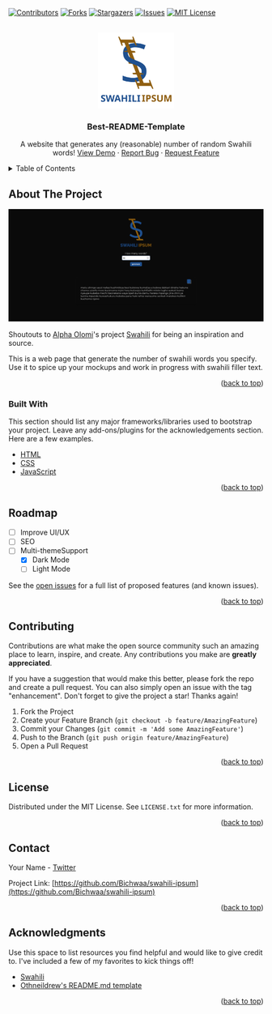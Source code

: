 <div id="top"></div>
<!-- PROJECT SHIELDS -->
<!--
*** I'm using markdown "reference style" links for readability.
*** Reference links are enclosed in brackets [ ] instead of parentheses ( ).
*** See the bottom of this document for the declaration of the reference variables
*** for contributors-url, forks-url, etc. This is an optional, concise syntax you may use.
*** https://www.markdownguide.org/basic-syntax/#reference-style-links
-->

[![Contributors][contributors-shield]][contributors-url]
[![Forks][forks-shield]][forks-url]
[![Stargazers][stars-shield]][stars-url]
[![Issues][issues-shield]][issues-url]
[![MIT License][license-shield]][license-url]



<!-- PROJECT LOGO -->
<br />
<div align="center">
  <a href="https://github.com/Bichwaa/swahili-ipsum">
    <img src="images/logo.svg" alt="Logo" width="150" height="150">
  </a>

  <h3 align="center">Best-README-Template</h3>

  <p align="center">
    A website that generates any (reasonable) number of random Swahili words!
    <a href="https://github.com/Bichwaa/swahili-ipsum">View Demo</a>
    ·
    <a href="https://github.com/Bichwaa/swahili-ipsum/issues">Report Bug</a>
    ·
    <a href="https://github.com/Bichwaa/swahili-ipsum/issues">Request Feature</a>
  </p>
</div>



<!-- TABLE OF CONTENTS -->
<details>
  <summary>Table of Contents</summary>
  <ol>
    <li>
      <a href="#about-the-project">About The Project</a>
      <ul>
        <li><a href="#built-with">Built With</a></li>
      </ul>
    </li>
    <li><a href="#roadmap">Roadmap</a></li>
    <li><a href="#contributing">Contributing</a></li>
    <li><a href="#license">License</a></li>
    <li><a href="#contact">Contact</a></li>
    <li><a href="#acknowledgments">Acknowledgments</a></li>
  </ol>
</details>



<!-- ABOUT THE PROJECT -->
## About The Project

[![Product Name Screen Shot][product-screenshot]](https://example.com)

Shoutouts to [Alpha Olomi](https://github.com/alphaolomi)'s project [Swahili](https://github.com/alphaolomi/swahili) for being an inspiration and source.

This is a web page that generate the number of swahili words you specify. Use it to spice up your mockups and work in progress with swahili filler text.

<p align="right">(<a href="#top">back to top</a>)</p>



### Built With

This section should list any major frameworks/libraries used to bootstrap your project. Leave any add-ons/plugins for the acknowledgements section. Here are a few examples.

* [HTML](https://developer.mozilla.org/en-US/docs/Web/HTML)
* [CSS](https://www.w3schools.com/css/)
* [JavaScript](https://developer.mozilla.org/en-US/docs/Web/JavaScript)

<p align="right">(<a href="#top">back to top</a>)</p>


<!-- ROADMAP -->
## Roadmap
- [ ] Improve UI/UX
- [ ] SEO
- [ ] Multi-themeSupport
    - [x] Dark Mode
    - [ ] Light Mode

See the [open issues](https://github.com/Bichwaa/swahili-ipsum/issues) for a full list of proposed features (and known issues).

<p align="right">(<a href="#top">back to top</a>)</p>



<!-- CONTRIBUTING -->
## Contributing

Contributions are what make the open source community such an amazing place to learn, inspire, and create. Any contributions you make are **greatly appreciated**.

If you have a suggestion that would make this better, please fork the repo and create a pull request. You can also simply open an issue with the tag "enhancement".
Don't forget to give the project a star! Thanks again!

1. Fork the Project
2. Create your Feature Branch (`git checkout -b feature/AmazingFeature`)
3. Commit your Changes (`git commit -m 'Add some AmazingFeature'`)
4. Push to the Branch (`git push origin feature/AmazingFeature`)
5. Open a Pull Request

<p align="right">(<a href="#top">back to top</a>)</p>



<!-- LICENSE -->
## License

Distributed under the MIT License. See `LICENSE.txt` for more information.

<p align="right">(<a href="#top">back to top</a>)</p>



<!-- CONTACT -->
## Contact

Your Name - [Twitter](https://twitter.com/bichwaa) 

Project Link: [https://github.com/Bichwaa/swahili-ipsum](https://github.com/Bichwaa/swahili-ipsum)

<p align="right">(<a href="#top">back to top</a>)</p>



<!-- ACKNOWLEDGMENTS -->
## Acknowledgments

Use this space to list resources you find helpful and would like to give credit to. I've included a few of my favorites to kick things off!

* [Swahili](https://github.com/alphaolomi/swahili)
* [Othneildrew's README.md template](https://github.com/Bichwaa/swahili-ipsum)

<p align="right">(<a href="#top">back to top</a>)</p>



<!-- MARKDOWN LINKS & IMAGES -->
<!-- https://www.markdownguide.org/basic-syntax/#reference-style-links -->
[contributors-shield]: https://img.shields.io/github/contributors/bichwaa/swahili-ipsum.svg?style=for-the-badge
[contributors-url]: https://github.com/Bichwaa/swahili-ipsum/graphs/contributors
[forks-shield]: https://img.shields.io/github/forks/Bichwaa/swahili-ipsum.svg?style=for-the-badge
[forks-url]: https://github.com/Bichwaa/swahili-ipsum/network/members
[stars-shield]: https://img.shields.io/github/stars/Bichwaa/swahili-ipsum.svg?style=for-the-badge
[stars-url]: https://github.com/Bichwaa/swahili-ipsum/stargazers
[issues-shield]: https://img.shields.io/github/issues/Bichwaa/swahili-ipsum.svg?style=for-the-badge
[issues-url]: https://github.com/Bichwaa/swahili-ipsum/issues
[license-shield]: https://img.shields.io/github/license/Bichwaa/swahili-ipsum.svg?style=for-the-badge
[license-url]: https://github.com/Bichwaa/swahili-ipsum/blob/master/LICENSE.txt
[product-screenshot]: images/screenshot.png
